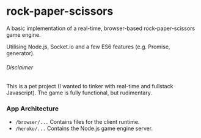 # rock-paper-scissors
A basic implementation of a real-time, browser-based rock-paper-scissors game engine.

Utilising Node.js, Socket.io and a few ES6 features (e.g. Promise, generator).

###### Disclaimer
This is a pet project (I wanted to tinker with real-time and fullstack Javascript). The game is fully functional, but rudimentary.

### App Architecture

* `/browser/...` Contains files for the client runtime.
* `/heroku/...` Contains the Node.js game engine server.
